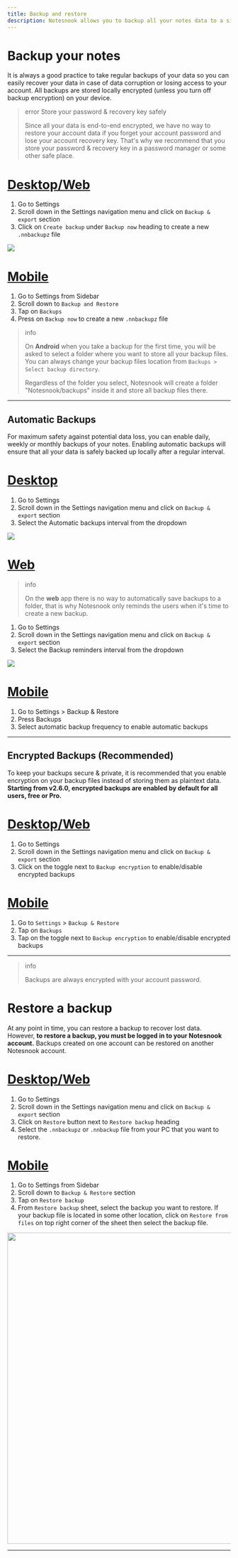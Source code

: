 ```yaml
---
title: Backup and restore
description: Notesnook allows you to backup all your notes data to a single backup file. Learn how you can backup your notes and restore them.
---
```


# Backup your notes

It is always a good practice to take regular backups of your data so you can easily recover your data in case of data corruption or losing access to your account. All backups are stored locally encrypted (unless you turn off backup encryption) on your device.

> error Store your password & recovery key safely
>
> Since all your data is end-to-end encrypted, we have no way to restore your account data if you forget your account password and lose your account recovery key. That's why we recommend that you store your password & recovery key in a password manager or some other safe place.

# [Desktop/Web](#/tab/web)

1. Go to Settings
2. Scroll down in the Settings navigation menu and click on `Backup & export` section
3. Click on `Create backup` under `Backup now` heading to create a new `.nnbackupz` file

![](/create-backup-web.png)

# [Mobile](#/tab/mobile)

1. Go to Settings from Sidebar
2. Scroll down to `Backup and Restore`
3. Tap on `Backups`
4. Press on `Backup now` to create a new `.nnbackupz` file

> info
>
> On **Android** when you take a backup for the first time, you will be asked to select a folder where you want to store all your backup files. You can always change your backup files location from `Backups > Select backup directory`.
>
> Regardless of the folder you select, Notesnook will create a folder "Notesnook/backups" inside it and store all backup files there.

---

## Automatic Backups

For maximum safety against potential data loss, you can enable daily, weekly or monthly backups of your notes. Enabling automatic backups will ensure that all your data is safely backed up locally after a regular interval.

# [Desktop](#/tab/desktop)

1. Go to Settings
2. Scroll down in the Settings navigation menu and click on `Backup & export` section
3. Select the Automatic backups interval from the dropdown

![](/auto-backups-desktop.png)

# [Web](#/tab/web)

> info
>
> On the **web** app there is no way to automatically save backups to a folder, that is why Notesnook only reminds the users when it's time to create a new backup.

1. Go to Settings
2. Scroll down in the Settings navigation menu and click on `Backup & export` section
3. Select the Backup reminders interval from the dropdown

![](/auto-backups-web.png)

# [Mobile](#/tab/mobile)

1. Go to Settings > Backup & Restore
2. Press Backups
3. Select automatic backup frequency to enable automatic backups

---

## Encrypted Backups (Recommended)

To keep your backups secure & private, it is recommended that you enable encryption on your backup files instead of storing them as plaintext data. **Starting from v2.6.0, encrypted backups are enabled by default for all users, free or Pro.**

# [Desktop/Web](#/tab/web)

1. Go to Settings
2. Scroll down in the Settings navigation menu and click on `Backup & export` section
3. Click on the toggle next to `Backup encryption` to enable/disable encrypted backups

# [Mobile](#/tab/mobile)

1. Go to `Settings` > `Backup & Restore`
2. Tap on `Backups`
3. Tap on the toggle next to `Backup encryption` to enable/disable encrypted backups

---

> info
>
> Backups are always encrypted with your account password.

# Restore a backup

At any point in time, you can restore a backup to recover lost data. However, **to restore a backup, you must be logged in to your Notesnook account.** Backups created on one account can be restored on another Notesnook account.

# [Desktop/Web](#/tab/web)

1. Go to Settings
2. Scroll down in the Settings navigation menu and click on `Backup & export` section
3. Click on `Restore` button next to `Restore backup` heading
4. Select the `.nnbackupz` or `.nnbackup` file from your PC that you want to restore.

# [Mobile](#/tab/mobile)

1. Go to Settings from Sidebar
2. Scroll down to `Backup & Restore` section
3. Tap on `Restore backup`
4. From `Restore backup` sheet, select the backup you want to restore. If your backup file is located in some other location, click on `Restore from files` on top right corner of the sheet then select the backup file.

<img src="/restore-backup-mobile.png" height="700px">

---
